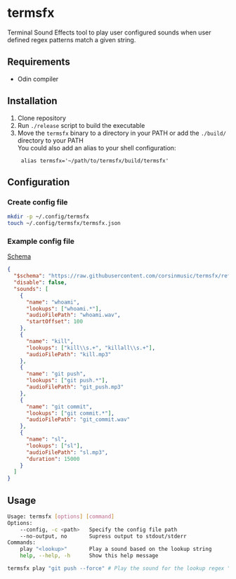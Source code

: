 # termsfx

Terminal Sound Effects tool to play user configured sounds when user defined regex patterns match a given string.

## Requirements

- Odin compiler

## Installation

1. Clone repository
2. Run `./release` script to build the executable
3. Move the `termsfx` binary to a directory in your PATH or add the `./build/` directory to your PATH\
   You could also add an alias to your shell configuration:
   ```
    alias termsfx='~/path/to/termsfx/build/termsfx'
   ```

## Configuration

### Create config file

```bash
mkdir -p ~/.config/termsfx
touch ~/.config/termsfx/termsfx.json
```

### Example config file

[Schema](https://raw.githubusercontent.com/corsinmusic/termsfx/refs/heads/main/assets/termsfx.schema.json)

```json
{
  "$schema": "https://raw.githubusercontent.com/corsinmusic/termsfx/refs/heads/main/assets/termsfx.schema.json",
  "disable": false,
  "sounds": [
    {
      "name": "whoami",
      "lookups": ["whoami.*"],
      "audioFilePath": "whoami.wav",
      "startOffset": 100
    },
    {
      "name": "kill",
      "lookups": ["kill\\s.+", "killall\\s.+"],
      "audioFilePath": "kill.mp3"
    },
    {
      "name": "git push",
      "lookups": ["git push.*"],
      "audioFilePath": "git_push.mp3"
    },
    {
      "name": "git commit",
      "lookups": ["git commit.*"],
      "audioFilePath": "git_commit.wav"
    },
    {
      "name": "sl",
      "lookups": ["sl"],
      "audioFilePath": "sl.mp3",
      "duration": 15000
    }
  ]
}
```

## Usage

```bash
Usage: termsfx [options] [command]
Options:
	--config, -c <path>   Specify the config file path
	--no-output, no       Supress output to stdout/stderr
Commands:
	play "<lookup>"       Play a sound based on the lookup string
	help, --help, -h      Show this help message
```

```bash
termsfx play "git push --force" # Play the sound for the lookup regex "git push.*"
```
